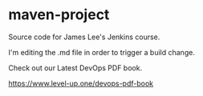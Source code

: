 # maven-project
Source code for James Lee's Jenkins course.

I'm editing the .md file in order to trigger a build change.

Check out our Latest DevOps PDF book.

https://www.level-up.one/devops-pdf-book
